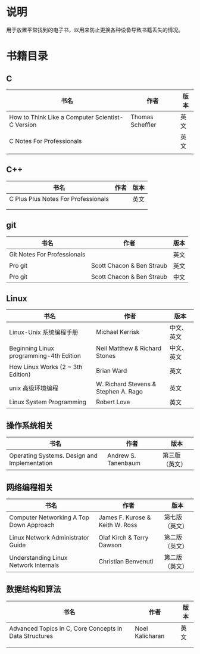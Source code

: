 
# 说明
用于放置平常找到的电子书，以用来防止更换各种设备导致书籍丢失的情况。

# 书籍目录
## C 
| 书名 | 作者 | 版本 |
| --- | --- | --- |
| How to Think Like a Computer Scientist-C Version | Thomas Scheﬄer | 英文 |
| C Notes For Professionals |  | 英文 |
|  | |  |

## C++ 
| 书名 | 作者 | 版本 |
| --- | --- | --- |
| C Plus Plus Notes For Professionals |  | 英文 |
|  | |  |
|  | |  |

## git
| 书名 | 作者 | 版本 |
| --- | --- | --- |
| Git Notes For Professionals |  | 英文 |
| Pro git | Scott Chacon & Ben Straub | 英文 |
| Pro git | Scott Chacon & Ben Straub | 中文 |

## Linux
| 书名 | 作者 | 版本 |
| --- | --- | --- | 
| Linux-Unix 系统编程手册 | Michael Kerrisk | 中文、英文 |
| Beginning Linux programming-4th Edition| Neil Matthew & Richard Stones  | 中文、英文 |
| How Linux Works (2 ~ 3th Edition) | Brian Ward | 英文 |
| unix 高级环境编程 | W. Richard Stevens & Stephen A. Rago | 英文 |
| Linux System Programming | Robert Love | 英文 |

## 操作系统相关

| 书名 | 作者 | 版本 |
| --- | --- | --- | 
| Operating Systems. Design and Implementation | Andrew S. Tanenbaum | 第三版（英文）|

## 网络编程相关

| 书名 | 作者 | 版本 |
| --- | --- | --- | 
| Computer Networking A Top Down Approach | James F. Kurose & Keith W. Ross | 第七版（英文） |
| Linux Network Administrator Guide |  Olaf Kirch & Terry Dawson | 第二版（英文） |
| Understanding Linux Network Internals | Christian Benvenuti | 第二版（英文） |

## 数据结构和算法

| 书名                                                   | 作者            | 版本 |
| ------------------------------------------------------ | --------------- | ---- |
| Advanced Topics in C, Core Concepts in Data Structures | Noel Kalicharan | 英文 |
|                                                        |                 |      |
|                                                        |                 |      |